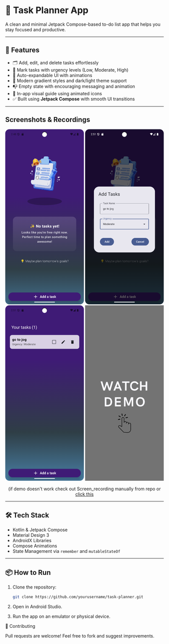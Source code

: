 # 📝 Task Planner App

A clean and minimal Jetpack Compose-based to-do list app that helps you stay focused and productive.

---

## 🚀 Features

- 🗂️ Add, edit, and delete tasks effortlessly
- 🎯 Mark tasks with urgency levels (Low, Moderate, High)
- 📅 Auto-expandable UI with animations
- 🌈 Modern gradient styles and dark/light theme support
- 📭 Empty state with encouraging messaging and animation
- 📸 In-app visual guide using animated icons
- ✅ Built using **Jetpack Compose** with smooth UI transitions

---

## Screenshots & Recordings

<p align="center">
  <img src="screenshots/1.png" alt="1" width="250"/>
  <img src="screenshots/2.png" alt="2" width="250"/>
  <br>
  <img src="screenshots/3.png" alt="3" width="250"/>
  <a href="https://github.com/Dev-Aditya-More/ToDoList/Screen_recording.mp4" target="_blank">
    <img src="screenshots/4.png" alt="Watch demo" width="250"/>
  </a>
</p>

   <div align="center">(if demo doesn't work check out Screen_recording manually from repo or <a href = "https://youtube.com/shorts/Mw3fPkU4rEQ?si=fbCTmm7H-5DpaU78">click this</a></div>

---

## 🛠️ Tech Stack

- Kotlin & Jetpack Compose
- Material Design 3
- AndroidX Libraries
- Compose Animations
- State Management via `remember` and `mutableStateOf`

---

## 📦 How to Run

1. Clone the repository:
   ```bash
   git clone https://github.com/yourusername/task-planner.git

2. Open in Android Studio.

3. Run the app on an emulator or physical device.

🙌 Contributing

Pull requests are welcome! Feel free to fork and suggest improvements.

